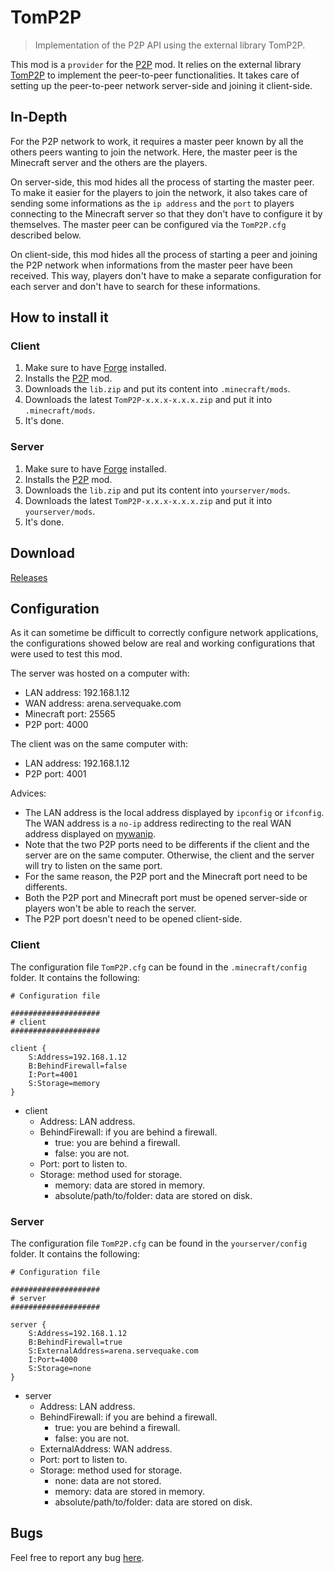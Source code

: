 # TomP2P

> Implementation of the P2P API using the external library TomP2P.

This mod is a `provider` for the [P2P](https://github.com/Nauja/Minecraft/wiki/P2P) mod. It relies on the external library [TomP2P](http://tomp2p.net/) to implement the peer-to-peer functionalities. It takes care of setting up the peer-to-peer network server-side and joining it client-side.

## In-Depth

For the P2P network to work, it requires a master peer known by all the others peers wanting to join the network. Here, the master peer is the Minecraft server and the others are the players.

On server-side, this mod hides all the process of starting the master peer. To make it easier for the players to join the network, it also takes care of sending some informations as the `ip address` and the `port` to players connecting to the Minecraft server so that they don't have to configure it by themselves. The master peer can be configured via the `TomP2P.cfg` described below.

On client-side, this mod hides all the process of starting a peer and joining the P2P network when informations from the master peer have been received. This way, players don't have to make a separate configuration for each server and don't have to search for these informations.

## How to install it

### Client

1. Make sure to have [Forge](http://www.minecraftforge.net/wiki/Installation/Universal) installed.
2. Installs the [P2P](https://github.com/Nauja/Minecraft-P2P) mod.
3. Downloads the `lib.zip` and put its content into `.minecraft/mods`.
4. Downloads the latest `TomP2P-x.x.x-x.x.x.zip` and put it into `.minecraft/mods`.
5. It's done.

### Server

1. Make sure to have [Forge](http://www.minecraftforge.net/wiki/Installation/Universal) installed.
2. Installs the [P2P](https://github.com/Nauja/Minecraft-P2P) mod.
3. Downloads the `lib.zip` and put its content into `yourserver/mods`.
4. Downloads the latest `TomP2P-x.x.x-x.x.x.zip` and put it into `yourserver/mods`.
5. It's done.

## Download

[Releases](https://github.com/Nauja/Minecraft-TomP2P/releases)

## Configuration

As it can sometime be difficult to correctly configure network applications, the configurations showed below are real and working configurations that were used to test this mod.

The server was hosted on a computer with:
* LAN address: 192.168.1.12
* WAN address: arena.servequake.com
* Minecraft port: 25565
* P2P port: 4000

The client was on the same computer with:
* LAN address: 192.168.1.12
* P2P port: 4001

Advices:
* The LAN address is the local address displayed by `ipconfig` or `ifconfig`. The WAN address is a `no-ip` address redirecting to the real WAN address displayed on [mywanip](https://www.google.fr/url?sa=t&rct=j&q=&esrc=s&source=web&cd=1&cad=rja&ved=0CDAQFjAA&url=http%3A%2F%2Fwww.mywanip.com%2F&ei=elW6UdzUCOHl4QSW9YH4BQ&usg=AFQjCNGaAkaIyVPM5G9I_mTvXn8M9qMKNw&sig2=y3UavH4qD_Ch91pKOyEmqA&bvm=bv.47883778,d.bGE).
* Note that the two P2P ports need to be differents if the client and the server are on the same computer. Otherwise, the client and the server will try to listen on the same port.
* For the same reason, the P2P port and the Minecraft port need to be differents.
* Both the P2P port and Minecraft port must be opened server-side or players won't be able to reach the server.
* The P2P port doesn't need to be opened client-side.

### Client

The configuration file `TomP2P.cfg` can be found in the `.minecraft/config` folder. It contains the following:

```
# Configuration file

####################
# client
####################

client {
    S:Address=192.168.1.12
    B:BehindFirewall=false
    I:Port=4001
    S:Storage=memory
}
```

* client
    * Address: LAN address.
    * BehindFirewall: if you are behind a firewall.
        * true: you are behind a firewall.
        * false: you are not.
    * Port: port to listen to.
    * Storage: method used for storage.
        * memory: data are stored in memory.
        * absolute/path/to/folder: data are stored on disk.

### Server

The configuration file `TomP2P.cfg` can be found in the `yourserver/config` folder. It contains the following:

```
# Configuration file

####################
# server
####################

server {
    S:Address=192.168.1.12
    B:BehindFirewall=true
    S:ExternalAddress=arena.servequake.com
    I:Port=4000
    S:Storage=none
}
```

* server
    * Address: LAN address.
    * BehindFirewall: if you are behind a firewall.
        * true: you are behind a firewall.
        * false: you are not.
    * ExternalAddress: WAN address.
    * Port: port to listen to.
    * Storage: method used for storage.
        * none: data are not stored.
        * memory: data are stored in memory.
        * absolute/path/to/folder: data are stored on disk.

## Bugs

Feel free to report any bug [here](https://github.com/Nauja/Minecraft/issues).
